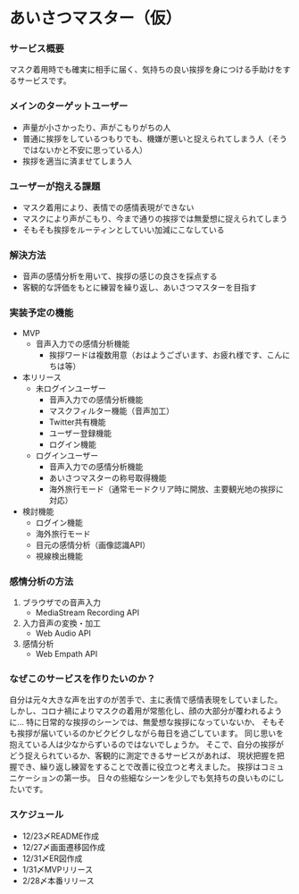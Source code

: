 # あいさつマスター（仮）
### サービス概要
マスク着用時でも確実に相手に届く、気持ちの良い挨拶を身につける手助けをするサービスです。

### メインのターゲットユーザー
- 声量が小さかったり、声がこもりがちの人
- 普通に挨拶をしているつもりでも、機嫌が悪いと捉えられてしまう人（そうではないかと不安に思っている人）
- 挨拶を適当に済ませてしまう人

### ユーザーが抱える課題
- マスク着用により、表情での感情表現ができない
- マスクにより声がこもり、今まで通りの挨拶では無愛想に捉えられてしまう
- そもそも挨拶をルーティンとしていい加減にこなしている

### 解決方法
- 音声の感情分析を用いて、挨拶の感じの良さを採点する
- 客観的な評価をもとに練習を繰り返し、あいさつマスターを目指す

### 実装予定の機能
- MVP
  - 音声入力での感情分析機能
    - 挨拶ワードは複数用意（おはようございます、お疲れ様です、こんにちは等）
- 本リリース
  - 未ログインユーザー
    - 音声入力での感情分析機能
    - マスクフィルター機能（音声加工）
    - Twitter共有機能
    - ユーザー登録機能
    - ログイン機能
  - ログインユーザー
    - 音声入力での感情分析機能
    - あいさつマスターの称号取得機能
    - 海外旅行モード（通常モードクリア時に開放、主要観光地の挨拶に対応）
- 検討機能
  - ログイン機能
  - 海外旅行モード
  - 目元の感情分析（画像認識API）
  - 視線検出機能

### 感情分析の方法
1. ブラウザでの音声入力
    - MediaStream Recording API
2. 入力音声の変換・加工
    - Web Audio API
3. 感情分析
    - Web Empath API

### なぜこのサービスを作りたいのか？
自分は元々大きな声を出すのが苦手で、主に表情で感情表現をしていました。
しかし、コロナ禍によりマスクの着用が常態化し、顔の大部分が覆われるように...
特に日常的な挨拶のシーンでは、無愛想な挨拶になっていないか、
そもそも挨拶が届いているのかビクビクしながら毎日を過ごしています。
同じ思いを抱えている人は少なからずいるのではないでしょうか。
そこで、自分の挨拶がどう捉えられているか、客観的に測定できるサービスがあれば、
現状把握を把握でき、繰り返し練習をすることで改善に役立つと考えました。
挨拶はコミュニケーションの第一歩。
日々の些細なシーンを少しでも気持ちの良いものにしたいです。

### スケジュール
- 12/23〆README作成
- 12/27〆画面遷移図作成
- 12/31〆ER図作成
- 1/31〆MVPリリース
- 2/28〆本番リリース
